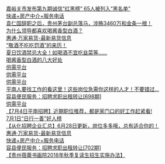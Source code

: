   
[嘉峪关市发布第九期诚信“红黑榜” 65人被列入“黑名单”](http://www.dianyue.me/archives/944/e9ednvxkcz8u4e2l/)  
[快递+房产中介+服务电话](http://www.dianyue.me/archives/524/zkr6qlfzodpsy0q1/)  
[袁仁国辞职之后，贵州茅台副总落马，涉贿3460万和金条一根！](http://www.dianyue.me/archives/988/l1dy3d2ueqf1xa92/)  
[为什么领导都喜欢喝酱香型白酒？](http://www.dianyue.me/archives/946/naufjz6n4meyiagy/)  
[惠通·万家易货-最新易货信息](http://www.dianyue.me/archives/751/d80ihoymaegzqko5/)  
[“敬酒不吃吃罚酒”的来历！](http://www.dianyue.me/archives/946/85ur7nb6mezie6jg/)  
[夏日饮酒禁忌大全！如喝酒不宜吃韭菜等……](http://www.dianyue.me/archives/946/5e09xsw7u6pw6p5z/)  
[喝酱香型白酒的八大好处](http://www.dianyue.me/archives/946/8rd9i0cawig4d1iv/)  
[供需平台](http://www.dianyue.me/archives/215/vhe1ua39w7tqkk6r/)  
[供需平台](http://www.dianyue.me/archives/212/kcz1h964dnkk0xqi/)  
[供需平台](http://www.dianyue.me/archives/203/ddk17s74a0r8ut3x/)  
[平南人要找工作的看这里！这些岗位急需你这样的人才！不要错过...](http://www.dianyue.me/archives/694/djhts2mqo588d678/)  
[容县便民服务：招聘求职出租转让[698期]](http://www.dianyue.me/archives/090/w760hrn7ekfnfy1q/)  
[供需平台](http://www.dianyue.me/archives/192/i7sjbnnr440muf1i/)  
[【7月4日平南招聘】近期职位推荐，都是家门口的好工作赶紧看!](http://www.dianyue.me/archives/093/cjsoxq022j2c5kjx/)  
[7月1日“日行一善”好人榜](http://www.dianyue.me/archives/726/546x5litvkgtv12b/)  
[【从化招聘企业汇总】6月28日更新，岗位多多哦，总有适合你的！](http://www.dianyue.me/archives/264/rr4mlty84akh6yyv/)  
[惠通·万家易货-最新易货信息](http://www.dianyue.me/archives/764/1tsbiehidfydi4v1/)  
[快递+房产中介+服务电话](http://www.dianyue.me/archives/453/6wc23mwatlqk08j0/)  
[容县便民服务：招聘求职出租转让[702期]](http://www.dianyue.me/archives/148/sb0ne9a381pni9mk/)  
[【贵州蓓蕾书画院2018年秋季复读生招生实施办法】](http://www.dianyue.me/archives/656/pc6do3iukgirh7l3/)